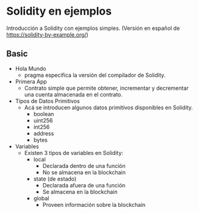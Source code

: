 # Solidity en ejemplos

Introducción a Solidity con ejemplos simples. (Versión en español de https://solidity-by-example.org/)

## Basic

- Hola Mundo
  - pragma especifica la versión del compilador de Solidity.
- Primera App
  - Contrato simple que permite obtener, incrementar y decrementar una cuenta almacenada en el contrato.
- Tipos de Datos Primitivos
  - Acá se introducen algunos datos primitivos disponibles en Solidity.
    - boolean
    - uint256
    - int256
    - address
    - bytes
- Variables
  - Existen 3 tipos de variables en Solidity:
    - local
      - Declarada dentro de una función
      - No se almacena en la blockchain
    - state (de estado)
      - Declarada afuera de una función
      - Se almacena en la blockchain
    - global
      - Proveen información sobre la blockchain
